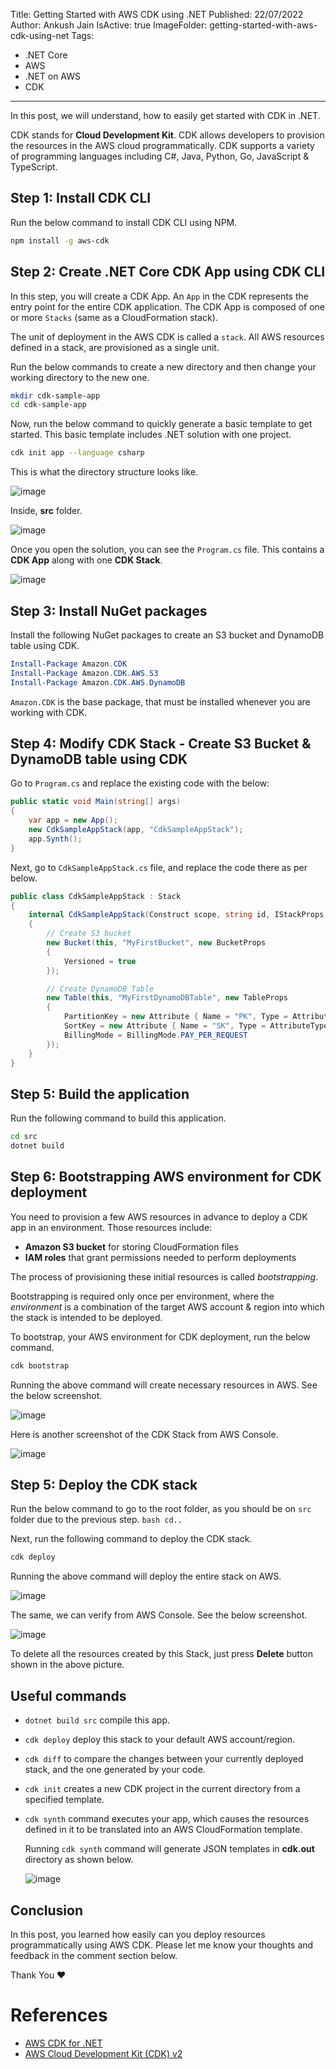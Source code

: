 Title: Getting Started with AWS CDK using .NET
Published: 22/07/2022
Author: Ankush Jain
IsActive: true
ImageFolder: getting-started-with-aws-cdk-using-net
Tags:
  - .NET Core
  - AWS
  - .NET on AWS
  - CDK
---
In this post, we will understand, how to easily get started with CDK in .NET.

CDK stands for **Cloud Development Kit**. CDK allows developers to provision the resources in the AWS cloud programmatically. CDK supports a variety of programming languages including C#, Java, Python, Go, JavaScript & TypeScript.

## Step 1: Install CDK CLI
Run the below command to install CDK CLI using NPM.
```bash
npm install -g aws-cdk
```

## Step 2: Create .NET Core CDK App using CDK CLI
In this step, you will create a CDK App. An `App` in the CDK represents the entry point for the entire CDK application. The CDK App is composed of one or more `Stacks` (same as a CloudFormation stack).

The unit of deployment in the AWS CDK is called a `stack`. All AWS resources defined in a stack, are provisioned as a single unit.

Run the below commands to create a new directory and then change your working directory to the new one.
```bash
mkdir cdk-sample-app
cd cdk-sample-app
```
Now, run the below command to quickly generate a basic template to get started. This basic template includes .NET solution with one project.
```bash
cdk init app --language csharp
```

This is what the directory structure looks like.

![image](/img/blogs/getting-started-with-aws-cdk-using-net/1.png)

Inside, **src** folder.

![image](/img/blogs/getting-started-with-aws-cdk-using-net/2.png)

Once you open the solution, you can see the `Program.cs` file. This contains a **CDK App** along with one **CDK Stack**.

![image](/img/blogs/getting-started-with-aws-cdk-using-net/3.png)


## Step 3: Install NuGet packages
Install the following NuGet packages to create an S3 bucket and DynamoDB table using CDK.
```powershell
Install-Package Amazon.CDK
Install-Package Amazon.CDK.AWS.S3
Install-Package Amazon.CDK.AWS.DynamoDB
```
`Amazon.CDK` is the base package, that must be installed whenever you are working with CDK.

## Step 4: Modify CDK Stack - Create S3 Bucket & DynamoDB table using CDK
Go to `Program.cs` and replace the existing code with the below:
```cs
public static void Main(string[] args)
{
    var app = new App();
    new CdkSampleAppStack(app, "CdkSampleAppStack");
    app.Synth();
}
```

Next, go to `CdkSampleAppStack.cs` file, and replace the code there as per below.

```cs
public class CdkSampleAppStack : Stack
{
    internal CdkSampleAppStack(Construct scope, string id, IStackProps props = null) : base(scope, id, props)
    {
        // Create S3 bucket
        new Bucket(this, "MyFirstBucket", new BucketProps
        {
            Versioned = true
        });

        // Create DynamoDB Table
        new Table(this, "MyFirstDynamoDBTable", new TableProps
        {
            PartitionKey = new Attribute { Name = "PK", Type = AttributeType.STRING },
            SortKey = new Attribute { Name = "SK", Type = AttributeType.STRING },
            BillingMode = BillingMode.PAY_PER_REQUEST
        });
    }
}
```

## Step 5: Build the application
Run the following command to build this application.
```bash
cd src
dotnet build
```

## Step 6: Bootstrapping AWS environment for CDK deployment
You need to provision a few AWS resources in advance to deploy a CDK app in an environment. Those resources include:
- **Amazon S3 bucket** for storing CloudFormation files 
- **IAM roles** that grant permissions needed to perform deployments

The process of provisioning these initial resources is called _bootstrapping_.

Bootstrapping is required only once per environment, where the _environment_ is a combination of the target AWS account & region into which the stack is intended to be deployed.

To bootstrap, your AWS environment for CDK deployment, run the below command. 
```bash
cdk bootstrap
```
Running the above command will create necessary resources in AWS. See the below screenshot.

![image](/img/blogs/getting-started-with-aws-cdk-using-net/4.png)

Here is another screenshot of the CDK Stack from AWS Console.

![image](/img/blogs/getting-started-with-aws-cdk-using-net/5.png)


## Step 5: Deploy the CDK stack
Run the below command to go to the root folder, as you should be on `src` folder due to the previous step. 
``bash
cd.. 
``

Next, run the following command to deploy the CDK stack.
```bash
cdk deploy
```
Running the above command will deploy the entire stack on AWS.

![image](/img/blogs/getting-started-with-aws-cdk-using-net/6.png)

The same, we can verify from AWS Console. See the below screenshot.

![image](/img/blogs/getting-started-with-aws-cdk-using-net/7.png)

To delete all the resources created by this Stack, just press **Delete** button shown in the above picture.

## Useful commands
- `dotnet build src` compile this app.
- `cdk deploy` deploy this stack to your default AWS account/region.
- `cdk diff` to compare the changes between your currently deployed stack, and the one generated by your code.
- `cdk init` creates a new CDK project in the current directory from a specified template.
- `cdk synth` command executes your app, which causes the resources defined in it to be translated into an AWS CloudFormation template.
  
   Running `cdk synth` command will generate JSON templates in **cdk.out** directory as shown below.
  
   ![image](/img/blogs/getting-started-with-aws-cdk-using-net/8.png)


## Conclusion
In this post, you learned how easily can you deploy resources programmatically using AWS CDK. Please let me know your thoughts and feedback in the comment section below.

Thank You ❤️

# References
- [AWS CDK for .NET](https://aws.amazon.com/blogs/developer/aws-cdk-for-net/)
- [AWS Cloud Development Kit (CDK) v2](https://docs.aws.amazon.com/cdk/v2/guide/work-with-cdk-csharp.html)

